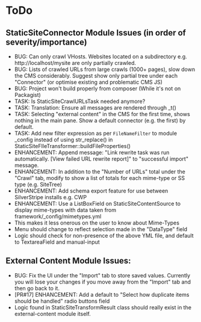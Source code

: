 # ToDo

## StaticSiteConnector Module Issues (in order of severity/importance)

* BUG: Can only crawl VHosts. Websites located on a subdirectory e.g. http://localhost/mysite are only partially crawled.
* BUG: Lists of crawled URLs from large crawls (1000+ pages), slow down the CMS considerably. Suggest show only partial tree under each "Connector" (or optimise existing and problematic CMS JS)
* BUG: Project won't build properly from composer (While it's not on Packagist)
* TASK: Is StaticSiteCrawlURLsTask needed anymore?
* TASK: Translation: Ensure all messages are rendered through _t()
* TASK: Selecting "external content" in the CMS for the first time, shows nothing in the main pane. Show a default connector (e.g. the first) by default.
* TASK: Add new filter expression as per `FileNameFilter` to module _config instead of using str_replace() in StaticSiteFIleTransformer::buildFileProperties()
* ENHANCEMENT: Append message: "Link rewrite task was run automatically. [View failed URL rewrite report]" to "successful import" message.
* ENHANCEMENT: In addition to the "Number of URLs" total under the "Crawl" tab, modify to show a list of totals for each mime-type or SS type (e.g. SiteTree)
* ENHANCEMENT: Add schema export feature for use between SilverStripe installs e.g. CWP
* ENHANCEMENT: Use a ListBoxField on StaticSiteContentSource to display mime-types with data taken from framework/_config/mimetypes.yml
 * This makes it less onerous on the user to know about Mime-Types
 * Menu should change to reflect selection made in the "DataType" field
 * Logic should check for non-presence of the above YML file, and default to TextareaField and manual-input

## External Content Module Issues:

* BUG: Fix the UI under the "Import" tab to store saved values. Currently you will lose your changes if you move away from the "Import" tab and then go back to it.
* [PR#17] ENHANCEMENT: Add a default to "Select how duplicate items should be handled" radio buttons field
* Logic found in StaticSiteTransformResult class should really exist in the external-content module itself.
